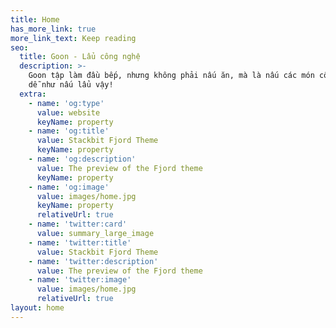 ```yaml
---
title: Home
has_more_link: true
more_link_text: Keep reading
seo:
  title: Goon - Lẩu công nghệ
  description: >-
    Goon tập làm đầu bếp, nhưng không phải nấu ăn, mà là nấu các món công nghệ,
    dễ như nấu lẩu vậy!
  extra:
    - name: 'og:type'
      value: website
      keyName: property
    - name: 'og:title'
      value: Stackbit Fjord Theme
      keyName: property
    - name: 'og:description'
      value: The preview of the Fjord theme
      keyName: property
    - name: 'og:image'
      value: images/home.jpg
      keyName: property
      relativeUrl: true
    - name: 'twitter:card'
      value: summary_large_image
    - name: 'twitter:title'
      value: Stackbit Fjord Theme
    - name: 'twitter:description'
      value: The preview of the Fjord theme
    - name: 'twitter:image'
      value: images/home.jpg
      relativeUrl: true
layout: home
---
```

